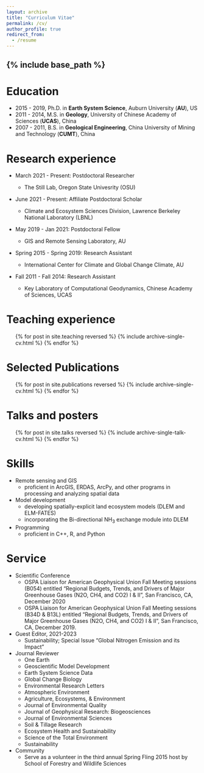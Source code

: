 ```yaml
---
layout: archive
title: "Curriculum Vitae"
permalink: /cv/
author_profile: true
redirect_from:
  - /resume
---
```


{% include base_path %}
---
# Education
* 2015 - 2019, Ph.D. in **Earth System Science**, Auburn University (**AU**), US
* 2011 - 2014, M.S. in **Geology**, University of Chinese Academy of Sciences (**UCAS**), China
* 2007 - 2011, B.S. in **Geological Engineering**, China University of Mining and Technology (**CUMT**), China

# Research experience
* March 2021 - Present: Postdoctoral Researcher
  * The Still Lab, Oregon State Univesrity (OSU)

* June 2021 - Present: Affiliate Postdoctoral Scholar
  * Climate and Ecosystem Sciences Division, Lawrence Berkeley National Laboratory (LBNL)

* May 2019 - Jan 2021: Postdoctoral Fellow
  * GIS and Remote Sensing Laboratory, AU
  
* Spring 2015 - Spring 2019: Research Assistant
  * International Center for Climate and Global Change Climate, AU

* Fall 2011 - Fall 2014: Research Assistant
  * Key Laboratory of Computational Geodynamics, Chinese Academy of Sciences, UCAS
  
# Teaching experience
  <ul>{% for post in site.teaching reversed %}
    {% include archive-single-cv.html %}
  {% endfor %}</ul>

# Selected Publications
  <ol>{% for post in site.publications reversed %}
    {% include archive-single-cv.html %}
  {% endfor %}</ol>
  
# Talks and posters
  <ol>{% for post in site.talks reversed %}
    {% include archive-single-talk-cv.html %}
  {% endfor %}</ol>

# Skills
* Remote sensing and GIS
  * proficient in ArcGIS, ERDAS, ArcPy, and other programs in processing and analyzing spatial data
* Model development
  * developing spatially-explicit land ecosystem models (DLEM and ELM-FATES)
  * incorporating the Bi-directional NH<sub>3</sub> exchange module into DLEM
* Programming
  * proficient in C++, R, and Python
  
# Service
* Scientific Conference
  * OSPA Liaison for American Geophysical Union Fall Meeting sessions (B054) entitled “Regional Budgets, Trends, and Drivers of Major Greenhouse Gases (N2O, CH4, and CO2) I & II”, San Francisco, CA, December 2020
  * OSPA Liaison for American Geophysical Union Fall Meeting sessions (B34D & B13L) entitled “Regional Budgets, Trends, and Drivers of Major Greenhouse Gases (N2O, CH4, and CO2) I & II”, San Francisco, CA, December 2019. 
* Guest Editor, 2021-2023
  * Sustainability; Special Issue “Global Nitrogen Emission and its Impact”  
* Journal Reviewer
  * One Earth
  * Geoscientific Model Development
  * Earth System Science Data
  * Global Change Biology
  * Environmental Research Letters
  * Atmospheric Environment
  * Agriculture, Ecosystems, & Environment
  * Journal of Environmental Quality
  * Journal of Geophysical Research: Biogeosciences
  * Journal of Environmental Sciences
  * Soil & Tillage Research
  * Ecosystem Health and Sustainability
  * Science of the Total Environment
  * Sustainability
* Community
  * Serve as a volunteer in the third annual Spring Fling 2015 host by School of Forestry and Wildlife Sciences
